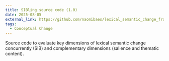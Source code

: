 ```yaml
---
title: SIBling source code (1.0)
date: 2025-08-05
external_link: https://github.com/naomibaes/lexical_semantic_change_framework
tags:
  - Conceptual Change
---
```


Source code to evaluate key dimensions of lexical semantic change concurrently (SIB) and complementary dimensions (salience and thematic content).

<!--more-->
